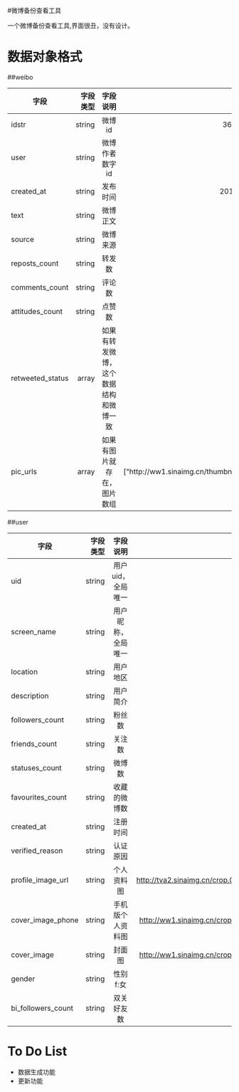 #微博备份查看工具

一个微博备份查看工具,界面很丑，没有设计。

# 数据对象格式
##weibo

 | 字段        | 字段类型    |  字段说明  |示例  |
 | --------   | -----:   | :----: | :----: |
 | idstr      | string      |   微博id    |3608015325999696|
 | user        | string      |   微博作者数字id    |3261134763|
 | created_at        | string      |   发布时间    |2013-08-05 19:15:50|
 | text        | string      |   微博正文    |这是一条微博|
 | source        | string      |   微博来源    |iPhone客户端|
 | reposts_count        | string      |   转发数    |12|
 | comments_count        | string      |   评论数    |12|
 | attitudes_count        | string      |   点赞数    |12|
 | retweeted_status        | array      |   如果有转发微博，这个数据结构和微博一致|12|
 | pic_urls        | array      |   如果有图片就存在，图片数组    |["http:\/\/ww1.sinaimg.cn\/thumbnail\/c260f7abjw1e7bzy4hbrqj20890dcgm8.jpg"]|
 
 ##user
 
| 字段        | 字段类型    |  字段说明  |示例  |
 | --------   | -----:   | :----: | :----: |
 | uid      | string      |   用户uid，全局唯一    |3261134763|
 | screen_name      | string      |   用户昵称，全局唯一    |刘亦菲|
 | location      | string      |   用户地区    |北京|
 | description      | string      |   用户简介    |你又来看我的微博了|
 | followers_count      | string      |   粉丝数    |50859841|
 | friends_count      | string      |   关注数    |197|
 | statuses_count      | string      |   微博数    |863|
 | favourites_count      | string      |   收藏的微博数    |7|
 | created_at      | string      |   注册时间    |2013-08-05 19:15:50|
 | verified_reason      | string      |   认证原因    |演员刘亦菲|
 | profile_image_url      | string      |   个人资料图    |http://tva2.sinaimg.cn/crop.0.0.180.180.180/c260f7abjw1e8qgp5bmzyj2050050aa8.jpg|
 | cover_image_phone      | string      |   手机版个人资料图    |http://ww1.sinaimg.cn/crop.0.0.640.640.640/9d44112bjw1f1xl1c10tuj20hs0hs0tw.jpg|
 | cover_image      | string      |   封面图    |http://ww1.sinaimg.cn/crop.0.0.640.640.640/9d44112bjw1f1xl1c10tuj20hs0hs0tw.jpg|
 | gender      | string      |   性别 f:女     |f|
 | bi_followers_count      | string      |   双关好友数    |f|




# To Do List
- 数据生成功能
- 更新功能


